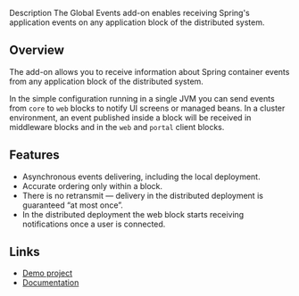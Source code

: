 Description
The Global Events add-on enables receiving Spring's application events on any application block of the distributed system.

## Overview

The add-on allows you to receive information about Spring container events from any application block of the distributed system. 

In the simple configuration running in a single JVM you can send events from `core` to `web` blocks to notify UI screens or managed beans. In a cluster environment, an event published inside a block will be received in middleware blocks and in the `web` and `portal` client blocks.

## Features

- Asynchronous events delivering, including the local deployment.
- Accurate ordering only within a block.
- There is no retransmit — delivery in the distributed deployment is guaranteed “at most once”.
- In the distributed deployment the web block starts receiving notifications once a user is connected.

## Links

- [Demo project](https://github.com/cuba-platform/global-events-demo)
- [Documentation](https://github.com/cuba-platform/global-events-addon/blob/master/README.md)